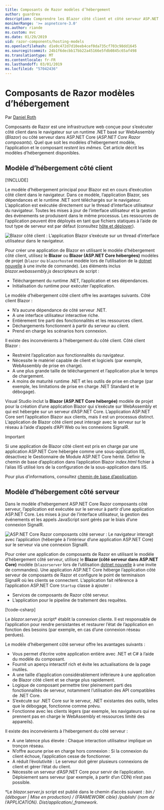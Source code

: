 ```yaml
---
title: Composants de Razor modèles d’hébergement
author: guardrex
description: Comprendre les Blazor côté client et côté serveur ASP.NET Core Razor composants, modèles d’hébergement.
monikerRange: '>= aspnetcore-3.0'
ms.author: riande
ms.custom: mvc
ms.date: 01/29/2019
uid: razor-components/hosting-models
ms.openlocfilehash: d1e0c472d7d10eeb4cef0da735cf703c98dd1645
ms.sourcegitcommit: 24b1f6decbb17bb22a45166e5fdb0845c65af498
ms.translationtype: MT
ms.contentlocale: fr-FR
ms.lasthandoff: 03/01/2019
ms.locfileid: "57042436"
---
```

# <a name="razor-components-hosting-models"></a>Composants de Razor modèles d’hébergement

Par [Daniel Roth](https://github.com/danroth27)

Composants de Razor est une infrastructure web conçue pour s’exécuter côté client dans le navigateur sur un runtime .NET basé sur WebAssembly (*Blazor*) ou côté serveur dans ASP.NET Core (*ASP.NET Core Razor composants*). Quel que soit les modèles d’hébergement modèle, l’application et le composant *restent les mêmes*. Cet article décrit les modèles d’hébergement disponibles.

## <a name="client-side-hosting-model"></a>Modèle d’hébergement côté client

[!INCLUDE[](~/includes/razor-components-preview-notice.md)]

Le modèle d’hébergement principal pour Blazor est en cours d’exécution côté client dans le navigateur. Dans ce modèle, l’application Blazor, ses dépendances et le runtime .NET sont téléchargés sur le navigateur. L’application est exécutée directement sur le thread d’interface utilisateur du navigateur. Toutes les mises à jour de l’interface utilisateur et la gestion des événements se produisent dans le même processus. Les ressources de l’application peuvent être déployés en tant que fichiers statiques à l’aide de tout type de serveur est par défaut (consultez [hôte et déployer](xref:host-and-deploy/razor-components/index)).

![Blazor côté client : L’application Blazor s’exécute sur un thread d’interface utilisateur dans le navigateur.](hosting-models/_static/client-side.png)

Pour créer une application de Blazor en utilisant le modèle d’hébergement côté client, utilisez le **Blazor** ou **Blazor (ASP.NET Core hébergées)** modèles de projet (`blazor` ou `blazorhosted` modèle lors de l’utilisation de la [dotnet nouvelle](/dotnet/core/tools/dotnet-new) à une invite de commande). Les éléments inclus *blazor.webassembly.js* descripteurs de script :

* Téléchargement du runtime .NET, l’application et ses dépendances.
* Initialisation du runtime pour exécuter l’application.

Le modèle d’hébergement côté client offre les avantages suivants. Côté client Blazor :

* N’a aucune dépendance de côté serveur .NET.
* A une interface utilisateur interactive riche.
* Entièrement tire parti des fonctionnalités et les ressources client.
* Déchargements fonctionnent à partir du serveur au client.
* Prend en charge les scénarios hors connexion.

Il existe des inconvénients à l’hébergement du côté client. Côté client Blazor :

* Restreint l’application aux fonctionnalités du navigateur.
* Nécessite le matériel capable de client et logiciels (par exemple, WebAssembly de prise en charge).
* A une plus grande taille de téléchargement et l’application plue le temps de chargement.
* A moins de maturité runtime .NET et les outils de prise en charge (par exemple, les limitations de prise en charge .NET Standard et le débogage).

Visual Studio inclut la **Blazor (ASP.NET Core hébergée)** modèle de projet pour la création d’une application Blazor qui s’exécute sur WebAssembly et qui est hébergée sur un serveur d’ASP.NET Core. L’application ASP.NET Core sert l’application Blazor aux clients, mais il est un processus distinct. L’application de Blazor côté client peut interagir avec le serveur sur le réseau à l’aide d’appels d’API Web ou les connexions SignalR.

> [!IMPORTANT]
> Si une application de Blazor côté client est pris en charge par une application ASP.NET Core hébergée comme une sous-application IIS, désactivez le Gestionnaire de Module ASP.NET Core hérité. Définir le chemin de base d’application dans l’application Blazor *index.html* fichier à l’alias IIS utilisé lors de la configuration de la sous-application dans IIS.
>
> Pour plus d’informations, consultez [chemin de base d’application](xref:host-and-deploy/razor-components/index#app-base-path).

## <a name="server-side-hosting-model"></a>Modèle d’hébergement côté serveur

Dans le modèle d’hébergement ASP.NET Core Razor composants côté serveur, l’application est exécutée sur le serveur à partir d’une application ASP.NET Core. Les mises à jour de l’interface utilisateur, la gestion des événements et les appels JavaScript sont gérés par le biais d’une connexion SignalR.

![ASP.NET Core Razor composants côté serveur : Le navigateur interagit avec l’application (hébergée à l’intérieur d’une application ASP.NET Core) sur le serveur via une connexion SignalR.](hosting-models/_static/server-side.png)

Pour créer une application de composants de Razor en utilisant le modèle d’hébergement côté serveur, utilisez le **Blazor (côté serveur dans ASP.NET Core)** modèle (`blazorserver` lors de l’utilisation [dotnet nouvelle](/dotnet/core/tools/dotnet-new) à une invite de commandes). Une application ASP.NET Core héberge l’application côté serveur de composants de Razor et configure le point de terminaison SignalR où les clients se connectent. L’application fait référence à l’application ASP.NET Core `Startup` classe à ajouter :

* Services de composants de Razor côté serveur.
* L’application pour le pipeline de traitement des requêtes.

[!code-csharp[](hosting-models/samples_snapshot/Startup.cs?highlight=5,27)]

Le *blazor.server.js* script&dagger; établit la connexion cliente. Il est responsable de l’application pour rendre persistantes et restaurer l’état de l’application en fonction des besoins (par exemple, en cas d’une connexion réseau perdues).

Le modèle d’hébergement côté serveur offre les avantages suivants :

* Vous permet d’écrire votre application entière avec .NET et C# à l’aide du modèle du composant.
* Fournit un aperçu interactif rich et évite les actualisations de la page inutiles.
* A une taille d’application considérablement inférieure à une application de Blazor côté client et se charge plus rapidement.
* Logique de composant permettre tirer pleinement parti des fonctionnalités de serveur, notamment l’utilisation des API compatibles de .NET Core.
* S’exécute sur .NET Core sur le serveur, .NET existantes des outils, telles que le débogage, fonctionne comme prévu.
* Fonctionne avec les clients légers (par exemple, les navigateurs qui ne prennent pas en charge le WebAssembly et ressources limité des appareils).

Il existe des inconvénients à l’hébergement du côté serveur :

* A une latence plus élevée : Chaque interaction utilisateur implique un tronçon réseau.
* N’offre aucune prise en charge hors connexion : Si la connexion du client échoue, l’application cesse de fonctionner.
* A réduit l’évolutivité : Le serveur doit gérer plusieurs connexions de client et gérer l’état du client.
* Nécessite un serveur d’ASP.NET Core pour servir de l’application. Déploiement sans serveur (par exemple, à partir d’un CDN) n’est pas possible.

&dagger;Le *blazor.server.js* script est publié dans le chemin d’accès suivant : *bin / {déboguer | Mise en production} / {FRAMEWORK cible} /publish/ {nom de l’APPLICATION}. Dist/application/_framework*.
